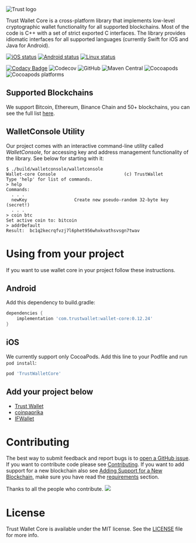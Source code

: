 <img src="docs/banner.png" align="center" title="Trust logo">

Trust Wallet Core is a cross-platform library that implements low-level
cryptographic wallet functionality for all supported blockchains. Most of the
code is C++ with a set of strict exported C interfaces. The library provides
idiomatic interfaces for all supported languages (currently Swift for iOS and
Java for Android).

[![iOS status](https://dev.azure.com/TrustWallet/Trust%20Wallet%20Core/_apis/build/status/Wallet%20Core%20iOS)](https://dev.azure.com/TrustWallet/Trust%20Wallet%20Core/_build/latest?definitionId=13)
[![Android status](https://dev.azure.com/TrustWallet/Trust%20Wallet%20Core/_apis/build/status/Wallet%20Core%20Android)](https://dev.azure.com/TrustWallet/Trust%20Wallet%20Core/_build/latest?definitionId=11)
[![Linux status](https://dev.azure.com/TrustWallet/Trust%20Wallet%20Core/_apis/build/status/Wallet%20Core%20Linux)](https://dev.azure.com/TrustWallet/Trust%20Wallet%20Core/_build/latest?definitionId=24)

[![Codacy Badge](https://api.codacy.com/project/badge/Grade/82e76f6ea4ba4f0d9029e8846c04c093)](https://www.codacy.com/app/hewigovens/wallet-core?utm_source=github.com&utm_medium=referral&utm_content=TrustWallet/wallet-core&utm_campaign=Badge_Grade)
![Codecov](https://codecov.io/gh/TrustWallet/wallet-core/branch/master/graph/badge.svg)
![GitHub](https://img.shields.io/github/license/TrustWallet/wallet-core.svg)
![Maven Central](https://img.shields.io/maven-central/v/com.trustwallet.walletcore/walletcore.svg)
![Cocoapods](https://img.shields.io/cocoapods/v/TrustWalletCore.svg)
![Cocoapods platforms](https://img.shields.io/cocoapods/p/TrustWalletCore.svg)

## Supported Blockchains

We support Bitcoin, Ethereum, Binance Chain and 50+ blockchains, you can see the
full list [here](docs/coins.md).

## WalletConsole Utility

Our project comes with an interactive command-line utility called
_WalletConsole_, for accessing key and address management functionality of the
library. See below for starting with it:

```
$ ./build/walletconsole/walletconsole
Wallet-core Console                          (c) TrustWallet
Type 'help' for list of commands.
> help
Commands:
  . . .
  newKey                  Create new pseudo-random 32-byte key (secret!)
  . . .
> coin btc
Set active coin to: bitcoin
> addrDefault
Result:  bc1q2kecrqfvzj7l6phet956whxkvathsvsgn7twav
```

# Using from your project

If you want to use wallet core in your project follow these instructions.

## Android

Add this dependency to build.gradle:

```groovy
dependencies {
    implementation 'com.trustwallet:wallet-core:0.12.24'
}
```

## iOS

We currently support only CocoaPods. Add this line to your Podfile and run
`pod install`:

```ruby
pod 'TrustWalletCore'
```

## Add your project below

- [Trust Wallet](https://trustwallet.com)
- [coinpaprika](https://coinpaprika.com/)
- [IFWallet](https://www.ifwallet.com/)

# Contributing

The best way to submit feedback and report bugs is to
[open a GitHub issue](https://github.com/trustwallet/wallet-core/issues/new). If
you want to contribute code please see
[Contributing](https://developer.trustwallet.com/wallet-core/contributing). If
you want to add support for a new blockchain also see
[Adding Support for a New Blockchain](https://developer.trustwallet.com/wallet-core/newblockchain),
make sure you have read the
[requirements](https://developer.trustwallet.com/wallet-core/newblockchain#requirements)
section.

Thanks to all the people who contribute.
<a href="https://github.com/trustwallet/wallet-core/graphs/contributors"><img src="https://opencollective.com/wallet-core/contributors.svg?width=890&button=false" /></a>

# License

Trust Wallet Core is available under the MIT license. See the [LICENSE](LICENSE)
file for more info.
